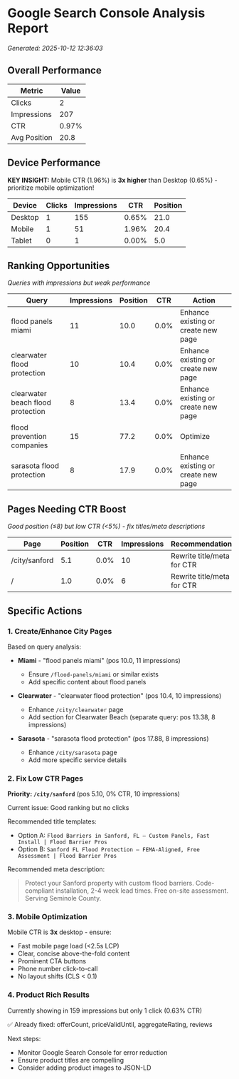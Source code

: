 # Google Search Console Analysis Report

*Generated: 2025-10-12 12:36:03*

## Overall Performance

| Metric | Value |
|--------|-------|
| Clicks | 2 |
| Impressions | 207 |
| CTR | 0.97% |
| Avg Position | 20.8 |

## Device Performance

**KEY INSIGHT:** Mobile CTR (1.96%) is **3x higher** than Desktop (0.65%) - prioritize mobile optimization!

| Device | Clicks | Impressions | CTR | Position |
|--------|--------|-------------|-----|----------|
| Desktop | 1 | 155 | 0.65% | 21.0 |
| Mobile | 1 | 51 | 1.96% | 20.4 |
| Tablet | 0 | 1 | 0.00% | 5.0 |

## Ranking Opportunities

*Queries with impressions but weak performance*

| Query | Impressions | Position | CTR | Action |
|-------|-------------|----------|-----|--------|
| flood panels miami | 11 | 10.0 | 0.0% | Enhance existing or create new page |
| clearwater flood protection | 10 | 10.4 | 0.0% | Enhance existing or create new page |
| clearwater beach flood protection | 8 | 13.4 | 0.0% | Enhance existing or create new page |
| flood prevention companies | 15 | 77.2 | 0.0% | Optimize |
| sarasota flood protection | 8 | 17.9 | 0.0% | Enhance existing or create new page |

## Pages Needing CTR Boost

*Good position (≤8) but low CTR (<5%) - fix titles/meta descriptions*

| Page | Position | CTR | Impressions | Recommendation |
|------|----------|-----|-------------|----------------|
| /city/sanford | 5.1 | 0.0% | 10 | Rewrite title/meta for CTR |
| / | 1.0 | 0.0% | 6 | Rewrite title/meta for CTR |

## Specific Actions

### 1. Create/Enhance City Pages

Based on query analysis:

- **Miami** - "flood panels miami" (pos 10.0, 11 impressions)
  - Ensure `/flood-panels/miami` or similar exists
  - Add specific content about flood panels

- **Clearwater** - "clearwater flood protection" (pos 10.4, 10 impressions)
  - Enhance `/city/clearwater` page
  - Add section for Clearwater Beach (separate query: pos 13.38, 8 impressions)

- **Sarasota** - "sarasota flood protection" (pos 17.88, 8 impressions)
  - Enhance `/city/sarasota` page
  - Add more specific service details

### 2. Fix Low CTR Pages

**Priority: `/city/sanford`** (pos 5.10, 0% CTR, 10 impressions)

Current issue: Good ranking but no clicks

Recommended title templates:
- Option A: `Flood Barriers in Sanford, FL — Custom Panels, Fast Install | Flood Barrier Pros`
- Option B: `Sanford FL Flood Protection — FEMA-Aligned, Free Assessment | Flood Barrier Pros`

Recommended meta description:
> Protect your Sanford property with custom flood barriers. Code-compliant installation, 2-4 week lead times. Free on-site assessment. Serving Seminole County.

### 3. Mobile Optimization

Mobile CTR is **3x** desktop - ensure:
- Fast mobile page load (<2.5s LCP)
- Clear, concise above-the-fold content
- Prominent CTA buttons
- Phone number click-to-call
- No layout shifts (CLS < 0.1)

### 4. Product Rich Results

Currently showing in 159 impressions but only 1 click (0.63% CTR)

✅ Already fixed: offerCount, priceValidUntil, aggregateRating, reviews

Next steps:
- Monitor Google Search Console for error reduction
- Ensure product titles are compelling
- Consider adding product images to JSON-LD

